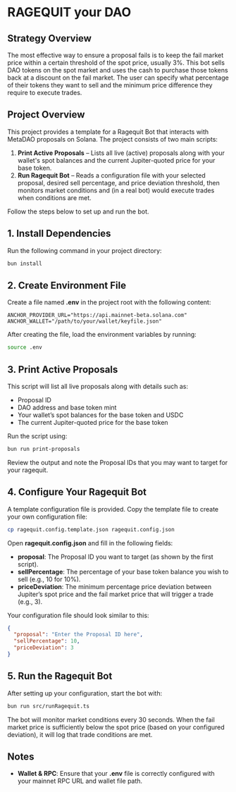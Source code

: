 # RAGEQUIT your DAO

## Strategy Overview

The most effective way to ensure a proposal fails is to keep the fail market price within a certain threshold of the spot price, usually 3%. This bot sells DAO tokens on the spot market and uses the cash to purchase those tokens back at a discount on the fail market. The user can specify what percentage of their tokens they want to sell and the minimum price difference they require to execute trades.

## Project Overview

This project provides a template for a Ragequit Bot that interacts with MetaDAO proposals on Solana. The project consists of two main scripts:

1. **Print Active Proposals** – Lists all live (active) proposals along with your wallet's spot balances and the current Jupiter-quoted price for your base token.
2. **Run Ragequit Bot** – Reads a configuration file with your selected proposal, desired sell percentage, and price deviation threshold, then monitors market conditions and (in a real bot) would execute trades when conditions are met.

Follow the steps below to set up and run the bot.

## 1. Install Dependencies

Run the following command in your project directory:

```bash
bun install
```

## 2. Create Environment File

Create a file named **.env** in the project root with the following content:

```env
ANCHOR_PROVIDER_URL="https://api.mainnet-beta.solana.com"
ANCHOR_WALLET="/path/to/your/wallet/keyfile.json"
```

After creating the file, load the environment variables by running:

```bash
source .env
```

## 3. Print Active Proposals

This script will list all live proposals along with details such as:

- Proposal ID
- DAO address and base token mint
- Your wallet’s spot balances for the base token and USDC
- The current Jupiter-quoted price for the base token

Run the script using:

```bash
bun run print-proposals
```

Review the output and note the Proposal IDs that you may want to target for your ragequit.

## 4. Configure Your Ragequit Bot

A template configuration file is provided. Copy the template file to create your own configuration file:

```bash
cp ragequit.config.template.json ragequit.config.json
```

Open **ragequit.config.json** and fill in the following fields:

- **proposal**: The Proposal ID you want to target (as shown by the first script).
- **sellPercentage**: The percentage of your base token balance you wish to sell (e.g., 10 for 10%).
- **priceDeviation**: The minimum percentage price deviation between Jupiter’s spot price and the fail market price that will trigger a trade (e.g., 3).

Your configuration file should look similar to this:

```json
{
  "proposal": "Enter the Proposal ID here",
  "sellPercentage": 10,
  "priceDeviation": 3
}
```

## 5. Run the Ragequit Bot

After setting up your configuration, start the bot with:

```bash
bun run src/runRagequit.ts
```

The bot will monitor market conditions every 30 seconds. When the fail market price is sufficiently below the spot price (based on your configured deviation), it will log that trade conditions are met.

## Notes

- **Wallet & RPC**: Ensure that your **.env** file is correctly configured with your mainnet RPC URL and wallet file path.
